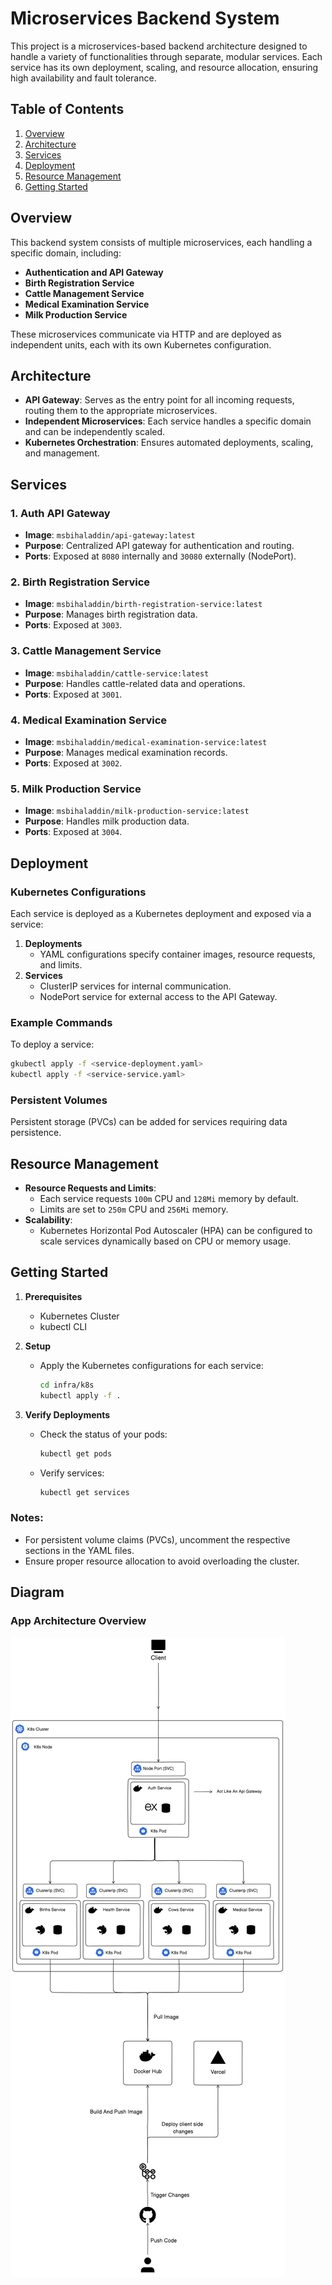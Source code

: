 # Microservices Backend System

This project is a microservices-based backend architecture designed to handle a variety of functionalities through separate, modular services. Each service has its own deployment, scaling, and resource allocation, ensuring high availability and fault tolerance.

## Table of Contents

1. [Overview](#overview)
2. [Architecture](#architecture)
3. [Services](#services)
4. [Deployment](#deployment)
5. [Resource Management](#resource-management)
6. [Getting Started](#getting-started)

## Overview

This backend system consists of multiple microservices, each handling a specific domain, including:

- **Authentication and API Gateway**
- **Birth Registration Service**
- **Cattle Management Service**
- **Medical Examination Service**
- **Milk Production Service**

These microservices communicate via HTTP and are deployed as independent units, each with its own Kubernetes configuration.

## Architecture

- **API Gateway**: Serves as the entry point for all incoming requests, routing them to the appropriate microservices.
- **Independent Microservices**: Each service handles a specific domain and can be independently scaled.
- **Kubernetes Orchestration**: Ensures automated deployments, scaling, and management.

## Services

### 1. Auth API Gateway

- **Image**: `msbihaladdin/api-gateway:latest`
- **Purpose**: Centralized API gateway for authentication and routing.
- **Ports**: Exposed at `8080` internally and `30080` externally (NodePort).

### 2. Birth Registration Service

- **Image**: `msbihaladdin/birth-registration-service:latest`
- **Purpose**: Manages birth registration data.
- **Ports**: Exposed at `3003`.

### 3. Cattle Management Service

- **Image**: `msbihaladdin/cattle-service:latest`
- **Purpose**: Handles cattle-related data and operations.
- **Ports**: Exposed at `3001`.

### 4. Medical Examination Service

- **Image**: `msbihaladdin/medical-examination-service:latest`
- **Purpose**: Manages medical examination records.
- **Ports**: Exposed at `3002`.

### 5. Milk Production Service

- **Image**: `msbihaladdin/milk-production-service:latest`
- **Purpose**: Handles milk production data.
- **Ports**: Exposed at `3004`.

## Deployment

### Kubernetes Configurations

Each service is deployed as a Kubernetes deployment and exposed via a service:

1. **Deployments**
   - YAML configurations specify container images, resource requests, and limits.
2. **Services**
   - ClusterIP services for internal communication.
   - NodePort service for external access to the API Gateway.

### Example Commands

To deploy a service:

```bash
gkubectl apply -f <service-deployment.yaml>
kubectl apply -f <service-service.yaml>
```

### Persistent Volumes

Persistent storage (PVCs) can be added for services requiring data persistence.

## Resource Management

- **Resource Requests and Limits**:
  - Each service requests `100m` CPU and `128Mi` memory by default.
  - Limits are set to `250m` CPU and `256Mi` memory.
- **Scalability**:
  - Kubernetes Horizontal Pod Autoscaler (HPA) can be configured to scale services dynamically based on CPU or memory usage.

## Getting Started

1. **Prerequisites**

   - Kubernetes Cluster
   - kubectl CLI
2. **Setup**

   - Apply the Kubernetes configurations for each service:
     ```bash
     cd infra/k8s
     kubectl apply -f .
     ```
3. **Verify Deployments**

   - Check the status of your pods:
     ```bash
     kubectl get pods
     ```
   - Verify services:
     ```bash
     kubectl get services
     ```

### Notes:

- For persistent volume claims (PVCs), uncomment the respective sections in the YAML files.
- Ensure proper resource allocation to avoid overloading the cluster.

## Diagram

### App Architecture Overview

![App Architecture](./architecture.png)

